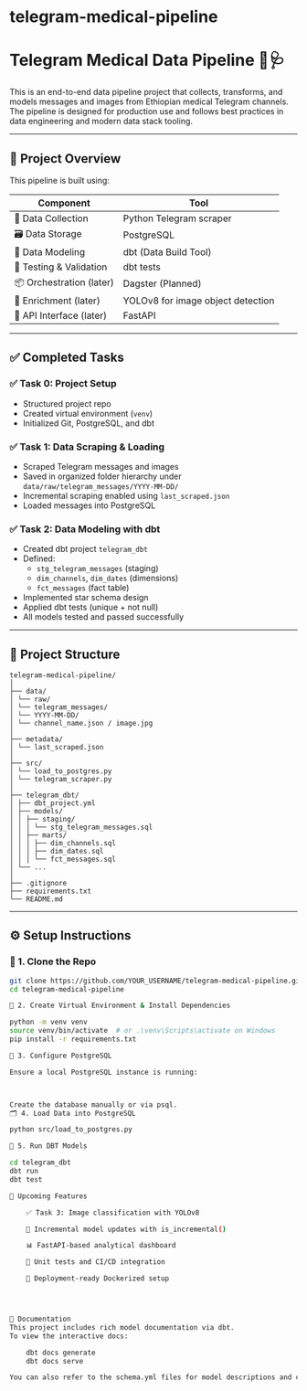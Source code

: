 # telegram-medical-pipeline
# Telegram Medical Data Pipeline 📡🩺

This is an end-to-end data pipeline project that collects, transforms, and models messages and images from Ethiopian medical Telegram channels. The pipeline is designed for production use and follows best practices in data engineering and modern data stack tooling.

---

## 🧱 Project Overview

This pipeline is built using:

| Component | Tool |
|----------|------|
| 🐍 Data Collection | Python Telegram scraper |
| 🗃️ Data Storage | PostgreSQL |
| 📐 Data Modeling | dbt (Data Build Tool) |
| 🧪 Testing & Validation | dbt tests |
| 📦 Orchestration (later) | Dagster (Planned) |
| 🧠 Enrichment (later) | YOLOv8 for image object detection |
| 🚀 API Interface (later) | FastAPI |

---

## ✅ Completed Tasks

### ✅ Task 0: Project Setup
- Structured project repo
- Created virtual environment (`venv`)
- Initialized Git, PostgreSQL, and dbt

### ✅ Task 1: Data Scraping & Loading
- Scraped Telegram messages and images
- Saved in organized folder hierarchy under `data/raw/telegram_messages/YYYY-MM-DD/`
- Incremental scraping enabled using `last_scraped.json`
- Loaded messages into PostgreSQL

### ✅ Task 2: Data Modeling with dbt
- Created dbt project `telegram_dbt`
- Defined:
  - `stg_telegram_messages` (staging)
  - `dim_channels`, `dim_dates` (dimensions)
  - `fct_messages` (fact table)
- Implemented star schema design
- Applied dbt tests (unique + not null)
- All models tested and passed successfully

---

## 📂 Project Structure

    telegram-medical-pipeline/
    │
    ├── data/
    │ └── raw/
    │ └── telegram_messages/
    │ └── YYYY-MM-DD/
    │ └── channel_name.json / image.jpg
    │
    ├── metadata/
    │ └── last_scraped.json
    │
    ├── src/
    │ └── load_to_postgres.py
    │ └── telegram_scraper.py
    │
    ├── telegram_dbt/
    │ ├── dbt_project.yml
    │ ├── models/
    │ │ ├── staging/
    │ │ │ └── stg_telegram_messages.sql
    │ │ ├── marts/
    │ │ │ ├── dim_channels.sql
    │ │ │ ├── dim_dates.sql
    │ │ │ └── fct_messages.sql
    │ └── ...
    │
    ├── .gitignore
    ├── requirements.txt
    └── README.md


---

## ⚙️ Setup Instructions

### 🔧 1. Clone the Repo

```bash
git clone https://github.com/YOUR_USERNAME/telegram-medical-pipeline.git
cd telegram-medical-pipeline

🐍 2. Create Virtual Environment & Install Dependencies

python -m venv venv
source venv/bin/activate  # or .\venv\Scripts\activate on Windows
pip install -r requirements.txt

🧾 3. Configure PostgreSQL

Ensure a local PostgreSQL instance is running:



Create the database manually or via psql.
🗂 4. Load Data into PostgreSQL

python src/load_to_postgres.py

🧱 5. Run DBT Models

cd telegram_dbt
dbt run
dbt test

🔮 Upcoming Features

    ✅ Task 3: Image classification with YOLOv8

    🔄 Incremental model updates with is_incremental()

    📊 FastAPI-based analytical dashboard

    🧪 Unit tests and CI/CD integration

    🐙 Deployment-ready Dockerized setup




📄 Documentation
This project includes rich model documentation via dbt.
To view the interactive docs:

    dbt docs generate
    dbt docs serve

You can also refer to the schema.yml files for model descriptions and column-level tests.
